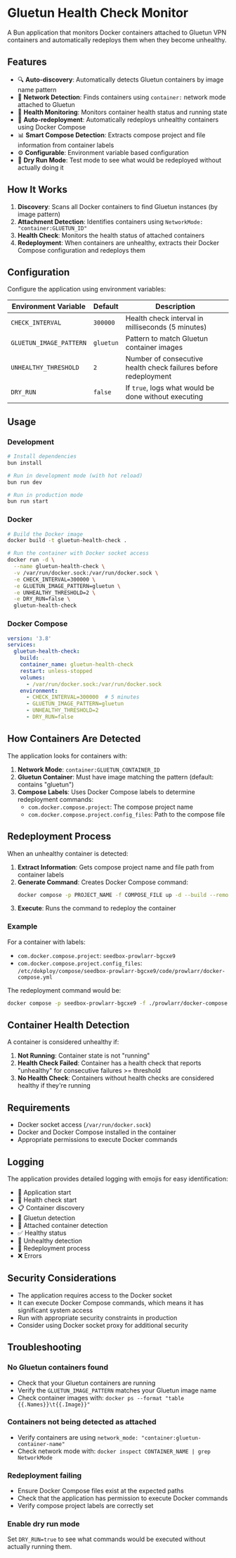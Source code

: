 # Gluetun Health Check Monitor

A Bun application that monitors Docker containers attached to Gluetun VPN containers and automatically redeploys them when they become unhealthy.

## Features

- 🔍 **Auto-discovery**: Automatically detects Gluetun containers by image name pattern
- 🔗 **Network Detection**: Finds containers using `container:` network mode attached to Gluetun
- 🏥 **Health Monitoring**: Monitors container health status and running state
- 🔄 **Auto-redeployment**: Automatically redeploys unhealthy containers using Docker Compose
- 📊 **Smart Compose Detection**: Extracts compose project and file information from container labels
- ⚙️ **Configurable**: Environment variable based configuration
- 🧪 **Dry Run Mode**: Test mode to see what would be redeployed without actually doing it

## How It Works

1. **Discovery**: Scans all Docker containers to find Gluetun instances (by image pattern)
2. **Attachment Detection**: Identifies containers using `NetworkMode: "container:GLUETUN_ID"`
3. **Health Check**: Monitors the health status of attached containers
4. **Redeployment**: When containers are unhealthy, extracts their Docker Compose configuration and redeploys them

## Configuration

Configure the application using environment variables:

| Environment Variable | Default | Description |
|---------------------|---------|-------------|
| `CHECK_INTERVAL` | `300000` | Health check interval in milliseconds (5 minutes) |
| `GLUETUN_IMAGE_PATTERN` | `gluetun` | Pattern to match Gluetun container images |
| `UNHEALTHY_THRESHOLD` | `2` | Number of consecutive health check failures before redeployment |
| `DRY_RUN` | `false` | If `true`, logs what would be done without executing |

## Usage

### Development

```bash
# Install dependencies
bun install

# Run in development mode (with hot reload)
bun run dev

# Run in production mode
bun run start
```

### Docker

```bash
# Build the Docker image
docker build -t gluetun-health-check .

# Run the container with Docker socket access
docker run -d \
  --name gluetun-health-check \
  -v /var/run/docker.sock:/var/run/docker.sock \
  -e CHECK_INTERVAL=300000 \
  -e GLUETUN_IMAGE_PATTERN=gluetun \
  -e UNHEALTHY_THRESHOLD=2 \
  -e DRY_RUN=false \
  gluetun-health-check
```

### Docker Compose

```yaml
version: '3.8'
services:
  gluetun-health-check:
    build: .
    container_name: gluetun-health-check
    restart: unless-stopped
    volumes:
      - /var/run/docker.sock:/var/run/docker.sock
    environment:
      - CHECK_INTERVAL=300000  # 5 minutes
      - GLUETUN_IMAGE_PATTERN=gluetun
      - UNHEALTHY_THRESHOLD=2
      - DRY_RUN=false
```

## How Containers Are Detected

The application looks for containers with:

1. **Network Mode**: `container:GLUETUN_CONTAINER_ID`
2. **Gluetun Container**: Must have image matching the pattern (default: contains "gluetun")
3. **Compose Labels**: Uses Docker Compose labels to determine redeployment commands:
   - `com.docker.compose.project`: The compose project name
   - `com.docker.compose.project.config_files`: Path to the compose file

## Redeployment Process

When an unhealthy container is detected:

1. **Extract Information**: Gets compose project name and file path from container labels
2. **Generate Command**: Creates Docker Compose command:
   ```bash
   docker compose -p PROJECT_NAME -f COMPOSE_FILE up -d --build --remove-orphans --force-recreate
   ```
3. **Execute**: Runs the command to redeploy the container

### Example

For a container with labels:
- `com.docker.compose.project`: `seedbox-prowlarr-bgcxe9`
- `com.docker.compose.project.config_files`: `/etc/dokploy/compose/seedbox-prowlarr-bgcxe9/code/prowlarr/docker-compose.yml`

The redeployment command would be:
```bash
docker compose -p seedbox-prowlarr-bgcxe9 -f ./prowlarr/docker-compose.yml up -d --build --remove-orphans --force-recreate
```

## Container Health Detection

A container is considered unhealthy if:

1. **Not Running**: Container state is not "running"
2. **Health Check Failed**: Container has a health check that reports "unhealthy" for consecutive failures >= threshold
3. **No Health Check**: Containers without health checks are considered healthy if they're running

## Requirements

- Docker socket access (`/var/run/docker.sock`)
- Docker and Docker Compose installed in the container
- Appropriate permissions to execute Docker commands

## Logging

The application provides detailed logging with emojis for easy identification:

- 🚀 Application start
- 🏥 Health check start
- 📋 Container discovery
- 🔌 Gluetun detection
- 🔗 Attached container detection
- ✅ Healthy status
- 🚨 Unhealthy detection
- 🔄 Redeployment process
- ❌ Errors

## Security Considerations

- The application requires access to the Docker socket
- It can execute Docker Compose commands, which means it has significant system access
- Run with appropriate security constraints in production
- Consider using Docker socket proxy for additional security

## Troubleshooting

### No Gluetun containers found
- Check that your Gluetun containers are running
- Verify the `GLUETUN_IMAGE_PATTERN` matches your Gluetun image name
- Check container images with: `docker ps --format "table {{.Names}}\t{{.Image}}"`

### Containers not being detected as attached
- Verify containers are using `network_mode: "container:gluetun-container-name"`
- Check network mode with: `docker inspect CONTAINER_NAME | grep NetworkMode`

### Redeployment failing
- Ensure Docker Compose files exist at the expected paths
- Check that the application has permission to execute Docker commands
- Verify compose project labels are correctly set

### Enable dry run mode
Set `DRY_RUN=true` to see what commands would be executed without actually running them. 